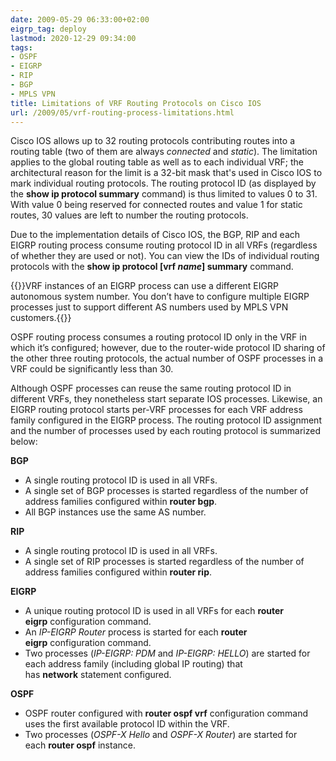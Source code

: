 ```yaml
---
date: 2009-05-29 06:33:00+02:00
eigrp_tag: deploy
lastmod: 2020-12-29 09:34:00
tags:
- OSPF
- EIGRP
- RIP
- BGP
- MPLS VPN
title: Limitations of VRF Routing Protocols on Cisco IOS
url: /2009/05/vrf-routing-process-limitations.html
---
```

Cisco IOS allows up to 32 routing protocols contributing routes into a routing table (two of them are always *connected* and *static*). The limitation applies to the global routing table as well as to each individual VRF; the architectural reason for the limit is a 32-bit mask that's used in Cisco IOS to mark individual routing protocols. The routing protocol ID (as displayed by the **show ip protocol summary** command) is thus limited to values 0 to 31. With value 0 being reserved for connected routes and value 1 for static routes, 30 values are left to number the routing protocols.

Due to the implementation details of Cisco IOS, the BGP, RIP and each EIGRP routing process consume routing protocol ID in all VRFs (regardless of whether they are used or not). You can view the IDs of individual routing protocols with the **show ip protocol \[vrf *name*\] summary** command.
<!--more-->
{{<note info>}}VRF instances of an EIGRP process can use a different EIGRP autonomous system number. You don’t have to configure multiple EIGRP processes just to support different AS numbers used by MPLS VPN customers.{{</note>}}

OSPF routing process consumes a routing protocol ID only in the VRF in which it’s configured; however, due to the router-wide protocol ID sharing of the other three routing protocols, the actual number of OSPF processes in a VRF could be significantly less than 30.

Although OSPF processes can reuse the same routing protocol ID in different VRFs, they nonetheless start separate IOS processes. Likewise, an EIGRP routing protocol starts per-VRF processes for each VRF address family configured in the EIGRP process. The routing protocol ID assignment and the number of processes used by each routing protocol is summarized below:

**BGP**
* A single routing protocol ID is used in all VRFs.
* A single set of BGP processes is started regardless of the number of address families configured within **router bgp**.
* All BGP instances use the same AS number.

**RIP**
* A single routing protocol ID is used in all VRFs.
* A single set of RIP processes is started regardless of the number of address families configured within **router rip**.

**EIGRP**
* A unique routing protocol ID is used in all VRFs for each **router eigrp** configuration command.
* An *IP-EIGRP Router* process is started for each **router eigrp** configuration command.
* Two processes (*IP-EIGRP: PDM* and *IP-EIGRP: HELLO*) are started for each address family (including global IP routing) that has **network** statement configured.

**OSPF**
* OSPF router configured with **router ospf vrf** configuration command uses the first available protocol ID within the VRF.
* Two processes (*OSPF-X Hello* and *OSPF-X Router*) are started for each **router ospf** instance.